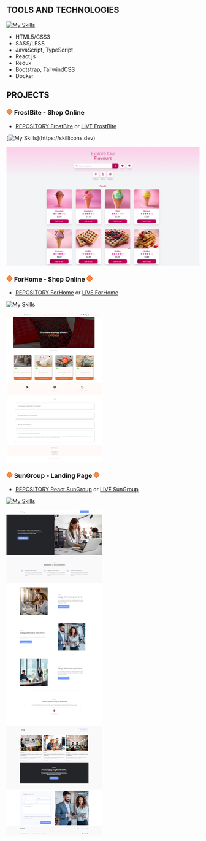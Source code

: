 ## TOOLS AND TECHNOLOGIES 
[![My Skills](https://skillicons.dev/icons?i=html,css,sass,js,ts,react,redux,bootstrap,tailwind,docker)](https://skillicons.dev)
-   HTML5/CSS3
-   SASS/LESS 
-   JavaScript, TypeScript 
-   React.js
-   Redux
-   Bootstrap, TailwindCSS
-   Docker

## PROJECTS 
### ![enter image description here](./Untitled.png) **FrostBite - Shop Online**
-   [REPOSITORY FrostBite](https://github.com/MilaKropeczka/FrostBite/) or [LIVE FrostBite](https://milakropeczka.github.io/FrostBite/)

[![My Skills](https://skillicons.dev/icons?i=react,ts,redux,tailwind,)](https://skillicons.dev)

![enter image description here](./frostbite.png)

### ![enter image description here](./Untitled.png) **ForHome - Shop Online** ![enter image description here](./Untitled.png)
-   [REPOSITORY ForHome](https://github.com/MilaKropeczka/ForHome-Shop-Online/) or [LIVE ForHome](https://milakropeczka.github.io/ForHome-Shop-Online/)

[![My Skills](https://skillicons.dev/icons?i=react,ts,redux,bootstrap)](https://skillicons.dev)

![enter image description here](./small2.png)

### ![enter image description here](./Untitled.png) **SunGroup - Landing Page** ![enter image description here](./Untitled.png)
-   [REPOSITORY React SunGroup](https://github.com/MilaKropeczka/React-SunGroup) or [LIVE SunGroup](https://milakropeczka.github.io/React-SunGroup/)

[![My Skills](https://skillicons.dev/icons?i=react)](https://skillicons.dev)

![enter image description here](./songroup%20small.png)
